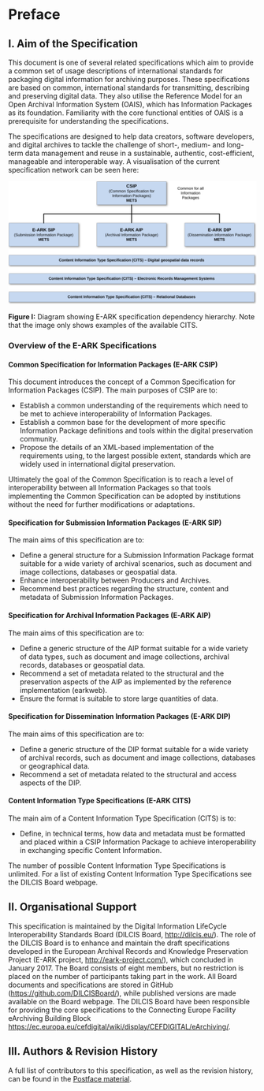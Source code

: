 # Preface
## I. Aim of the Specification
This document is one of several related specifications which aim to provide a common set of usage descriptions of international standards for packaging digital information for archiving purposes. These specifications are based on common, international standards for transmitting, describing and preserving digital data. They also utilise the Reference Model for an Open Archival Information System (OAIS), which has Information Packages as its foundation. Familiarity with the core functional entities of OAIS is a prerequisite for understanding the specifications.

The specifications are designed to help data creators, software developers, and digital archives to tackle the challenge of short-, medium- and long-term data management and reuse in a sustainable, authentic, cost-efficient, manageable and interoperable way.
A visualisation of the current specification network can be seen here:

<a name="figi-dip"></a>
![OAIS Entities](figs/fig_1_dip.svg "Diagram showing E-ARK specification dependency hierarchy")

**Figure I:** Diagram showing E-ARK specification dependency hierarchy. Note that the image only shows examples of the available CITS.

### Overview of the E-ARK Specifications

#### Common Specification for Information Packages (E-ARK CSIP)
This document introduces the concept of a Common Specification for Information Packages (CSIP). The main purposes of CSIP are to:

- Establish a common understanding of the requirements which need to be met to achieve interoperability of Information Packages.
- Establish a common base for the development of more specific Information Package definitions and tools within the digital preservation community.
- Propose the details of an XML-based implementation of the requirements using, to the largest possible extent, standards which are widely used in international digital preservation.

Ultimately the goal of the Common Specification is to reach a level of interoperability between all Information Packages so that tools implementing the Common Specification can be adopted by institutions without the need for further modifications or adaptations.

#### Specification for Submission Information Packages (E-ARK SIP)
The main aims of this specification are to:

- Define a general structure for a Submission Information Package format suitable for a wide variety of archival scenarios, such as document and image collections, databases or geospatial data.
- Enhance interoperability between Producers and Archives.
- Recommend best practices regarding the structure, content and metadata of Submission Information Packages.

#### Specification for Archival Information Packages (E-ARK AIP)
The main aims of this specification are to:

- Define a generic structure of the AIP format suitable for a wide variety of data types, such as document and image collections, archival records, databases or geospatial data.
- Recommend a set of metadata related to the structural and the preservation aspects of the AIP as implemented by the reference implementation (earkweb).
- Ensure the format is suitable to store large quantities of data.

#### Specification for Dissemination Information Packages (E-ARK DIP)
The main aims of this specification are to:

- Define a generic structure of the DIP format suitable for a wide variety of archival records, such as document and image collections, databases or geographical data.
- Recommend a set of metadata related to the structural and access aspects of the DIP.

#### Content Information Type Specifications (E-ARK CITS)
The main aim of a Content Information Type Specification (CITS) is to:

- Define, in technical terms, how data and metadata must be formatted and placed within a CSIP Information Package to achieve interoperability in exchanging specific Content Information.

The number of possible Content Information Type Specifications is unlimited. For a list of existing Content Information Type Specifications see the DILCIS Board webpage.

## II. Organisational Support
This specification is maintained by the Digital Information LifeCycle Interoperability Standards Board (DILCIS Board, <http://dilcis.eu/>). The role of the DILCIS Board is to enhance and maintain the draft specifications developed in the European Archival Records and Knowledge Preservation Project (E-ARK project, <http://eark-project.com/>), which concluded in January 2017. The Board consists of eight members, but no restriction is placed on the number of participants taking part in the work. All Board documents and specifications are stored in GitHub (<https://github.com/DILCISBoard/>), while published versions are made available on the Board webpage. The DILCIS Board have been responsible for providing the core specifications to the Connecting Europe Facility eArchiving Building Block <https://ec.europa.eu/cefdigital/wiki/display/CEFDIGITAL/eArchiving/>.

## III. Authors & Revision History
A full list of contributors to this specification, as well as the revision history, can be found in the [Postface material](#postface).
